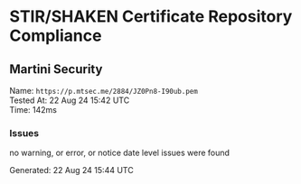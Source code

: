 # STIR/SHAKEN Certificate Repository Compliance

## Martini Security

Name: `https://p.mtsec.me/2884/JZ0Pn8-I90ub.pem`\
Tested At: 22 Aug 24 15:42 UTC\
Time: 142ms

### Issues

no warning, or error, or notice date level issues were found

Generated: 22 Aug 24 15:44 UTC